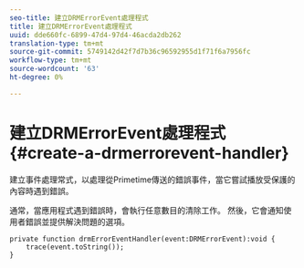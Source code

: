 ```yaml
---
seo-title: 建立DRMErrorEvent處理程式
title: 建立DRMErrorEvent處理程式
uuid: dde660fc-6899-47d4-97d4-46acda2db262
translation-type: tm+mt
source-git-commit: 5749142d42f7d7b36c96592955d1f71f6a7956fc
workflow-type: tm+mt
source-wordcount: '63'
ht-degree: 0%

---
```



# 建立DRMErrorEvent處理程式{#create-a-drmerrorevent-handler}

建立事件處理常式，以處理從Primetime傳送的錯誤事件，當它嘗試播放受保護的內容時遇到錯誤。

通常，當應用程式遇到錯誤時，會執行任意數目的清除工作。 然後，它會通知使用者錯誤並提供解決問題的選項。

```
private function drmErrorEventHandler(event:DRMErrorEvent):void {  
    trace(event.toString());  
} 
```

